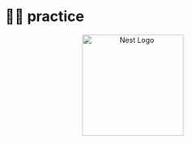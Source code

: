 # 👍🏻 practice
<p align="center">
  <img src="http://beok.dscloud.me:7777/assets/profile/beok.jpg" width="200" alt="Nest Logo" />
</p>

